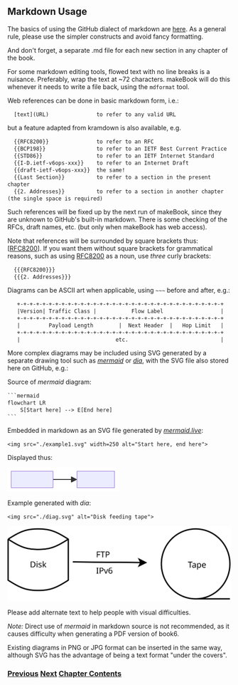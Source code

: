 ## Markdown Usage

The basics of using the GitHub dialect of markdown are
[here](https://docs.github.com/en/get-started/writing-on-github/getting-started-with-writing-and-formatting-on-github/basic-writing-and-formatting-syntax).
As a general rule, please use the simpler constructs and avoid fancy
formatting.

And don't forget, a separate .md file for each new section in any
chapter of the book.

For some markdown editing tools, flowed text with no line breaks
is a nuisance. Preferably, wrap the text at ~72 characters.
makeBook will do this whenever it needs to write a file back,
using the `mdformat` tool.

Web references can be done in basic markdown form, i.e.:

```
  [text](URL)               to refer to any valid URL
```

but a feature adapted from kramdown is also available, e.g.

```
  {{RFC8200}}               to refer to an RFC
  {{BCP198}}                to refer to an IETF Best Current Practice
  {{STD86}}                 to refer to an IETF Internet Standard
  {{I-D.ietf-v6ops-xxx}}    to refer to an Internet Draft
  {{draft-ietf-v6ops-xxx}}  the same!
  {{Last Section}}          to refer to a section in the present chapter
  {{2. Addresses}}          to refer to a section in another chapter  (the single space is required) 
```

Such references will be fixed up by the next run of makeBook, since they
are unknown to GitHub's built-in markdown. There is some checking of the
RFCs, draft names, etc. (but only when makeBook has web access).

Note that references will be surrounded by square brackets thus:
\[[RFC8200](https://www.rfc-editor.org/info/rfc8200)\]. If you want them
without square brackets for grammatical reasons, such as using
[RFC8200](https://www.rfc-editor.org/info/rfc8200) as a noun, use
*three* curly brackets:

```
  {{{RFC8200}}}
  {{{2. Addresses}}}
```

Diagrams can be ASCII art when applicable, using `~~~` before and after,
e.g.:

```
   +-+-+-+-+-+-+-+-+-+-+-+-+-+-+-+-+-+-+-+-+-+-+-+-+-+-+-+-+-+-+-+-+
   |Version| Traffic Class |           Flow Label                  |
   +-+-+-+-+-+-+-+-+-+-+-+-+-+-+-+-+-+-+-+-+-+-+-+-+-+-+-+-+-+-+-+-+
   |         Payload Length        |  Next Header  |   Hop Limit   |
   +-+-+-+-+-+-+-+-+-+-+-+-+-+-+-+-+-+-+-+-+-+-+-+-+-+-+-+-+-+-+-+-+
   |                              etc.                             |
```

More complex diagrams may be included using SVG generated by a
separate drawing tool such as [*mermaid*](https://mermaid.live)
or [*dia*](http://dia-installer.de/),
with the SVG file also stored here on GitHub, e.g.:

Source of *mermaid* diagram:

````
```mermaid
flowchart LR
    S[Start here] --> E[End here]
```
````

Embedded in markdown as an SVG file generated by [*mermaid.live*](https://mermaid.live):

```
<img src="./example1.svg" width=250 alt="Start here, end here">
```

Displayed thus:

<img src="./example1.svg" width=250 alt="Start here, end here">

Example generated with *dia*:

```
<img src="./diag.svg" alt="Disk feeding tape">
```

<img src="./diag.svg" alt="Disk feeding tape">

Please add alternate text to help people with visual difficulties.

*Note:* Direct use of *mermaid* in markdown source is not recommended,
as it causes difficulty when generating a PDF version of book6.

Existing diagrams in PNG or JPG format can be inserted in the same way,
although SVG has the advantage of being a text format "under the
covers".

<!-- Link lines generated automatically; do not delete -->

### [<ins>Previous</ins>](Section%20Template.md) [<ins>Next</ins>](Last%20Section.md) [<ins>Chapter Contents</ins>](99.%20Chapter%20Template.md)
